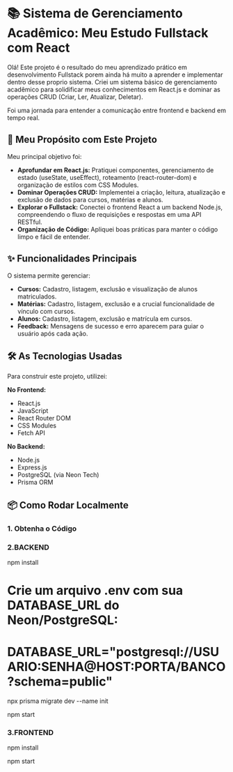 # 📚 Sistema de Gerenciamento Acadêmico: Meu Estudo Fullstack com React

Olá! Este projeto é o resultado do meu aprendizado prático em desenvolvimento Fullstack porem ainda há muito a aprender e implementar dentro desse proprio sistema. Criei um sistema básico de gerenciamento acadêmico para solidificar meus conhecimentos em React.js e dominar as operações CRUD (Criar, Ler, Atualizar, Deletar).

Foi uma jornada para entender a comunicação entre frontend e backend em tempo real.

## 🚀 Meu Propósito com Este Projeto

Meu principal objetivo foi:

* **Aprofundar em React.js:** Pratiquei componentes, gerenciamento de estado (useState, useEffect), roteamento (react-router-dom) e organização de estilos com CSS Modules.
* **Dominar Operações CRUD:** Implementei a criação, leitura, atualização e exclusão de dados para cursos, matérias e alunos.
* **Explorar o Fullstack:** Conectei o frontend React a um backend Node.js, compreendendo o fluxo de requisições e respostas em uma API RESTful.
* **Organização de Código:** Apliquei boas práticas para manter o código limpo e fácil de entender.

## ✨ Funcionalidades Principais

O sistema permite gerenciar:

* **Cursos:** Cadastro, listagem, exclusão e visualização de alunos matriculados.
* **Matérias:** Cadastro, listagem, exclusão e a crucial funcionalidade de vínculo com cursos.
* **Alunos:** Cadastro, listagem, exclusão e matrícula em cursos.
* **Feedback:** Mensagens de sucesso e erro aparecem para guiar o usuário após cada ação.

## 🛠️ As Tecnologias Usadas

Para construir este projeto, utilizei:

**No Frontend:**
* React.js
* JavaScript
* React Router DOM
* CSS Modules
* Fetch API

**No Backend:**
* Node.js
* Express.js
* PostgreSQL (via Neon Tech)
* Prisma ORM

## 📦 Como Rodar Localmente

### 1. Obtenha o Código

### 2.BACKEND
npm install
# Crie um arquivo .env com sua DATABASE_URL do Neon/PostgreSQL:
# DATABASE_URL="postgresql://USUARIO:SENHA@HOST:PORTA/BANCO?schema=public"
npx prisma migrate dev --name init

npm start

### 3.FRONTEND

npm install

npm start

